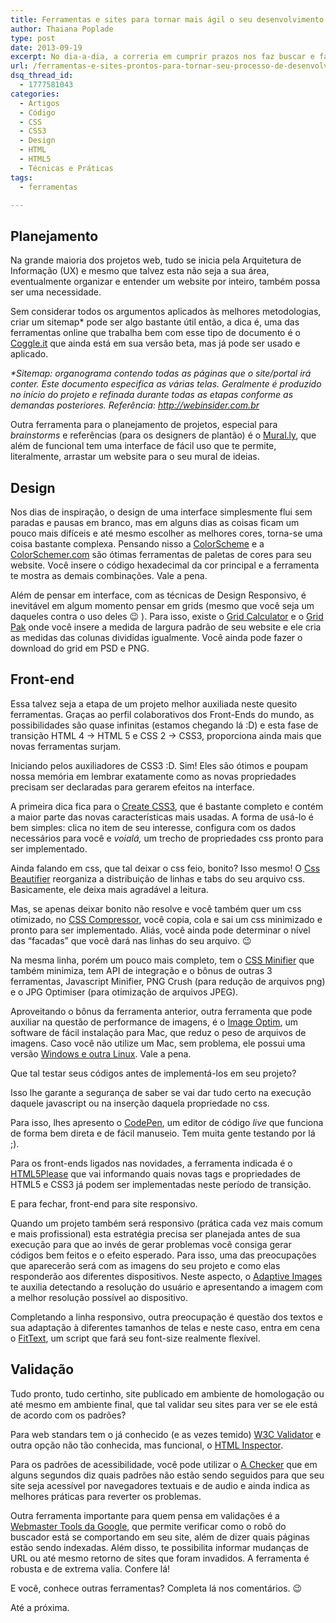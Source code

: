 ```yaml
---
title: Ferramentas e sites para tornar mais ágil o seu desenvolvimento
author: Thaiana Poplade
type: post
date: 2013-09-19
excerpt: No dia-a-dia, a correria em cumprir prazos nos faz buscar e fazer uso de ferramentas que possam auxiliar na velocidade de desenvolvimento. Seja no front ou no design, em tempos de mudanças e transições, nada mais justo que uma lista de algumas ferramentas especiais para que você mantenha seu processo profissional e ágil.
url: /ferramentas-e-sites-prontos-para-tornar-seu-processo-de-desenvolvimento-mais-agil/
dsq_thread_id:
  - 1777581043
categories:
  - Artigos
  - Código
  - CSS
  - CSS3
  - Design
  - HTML
  - HTML5
  - Técnicas e Práticas
tags:
  - ferramentas

---
```

## Planejamento

Na grande maioria dos projetos web, tudo se inicia pela Arquitetura de Informação (UX) e mesmo que talvez esta não seja a sua área, eventualmente organizar e entender um website por inteiro, também possa ser uma necessidade.

Sem considerar todos os argumentos aplicados às melhores metodologias, criar um sitemap* pode ser algo bastante útil então, a dica é, uma das ferramentas online que trabalha bem com esse tipo de documento é o <a title="Ferramenta para mapas mentais - Coggle.it" href="http://coggle.it/" target="_blank">Coggle.it</a> que ainda está em sua versão beta, mas já pode ser usado e aplicado.

_*Sitemap: organograma contendo todas as páginas que o site/portal irá conter. Este documento especifica as várias telas. Geralmente é produzido no início do projeto e refinada durante todas as etapas conforme as demandas posteriores. Referência: http://webinsider.com.br_

Outra ferramenta para o planejamento de projetos, especial para _brainstorms_ e referências (para os designers de plantão) é o <a title="Ferramenta online para Brainstorms" href="https://mural.ly/" target="_blank">Mural.ly</a>, que além de funcional tem uma interface de fácil uso que te permite, literalmente, arrastar um website para o seu mural de ideias.

## Design

Nos dias de inspiração, o design de uma interface simplesmente flui sem paradas e pausas em branco, mas em alguns dias as coisas ficam um pouco mais difíceis e até mesmo escolher as melhores cores, torna-se uma coisa bastante complexa. Pensando nisso a <a title="Ferramenta de paleta de cores online" href="http://colorschemedesigner.com" target="_blank">ColorScheme</a> e a <a title="Ferramenta de paleta de cores online" href="http://colorschemer.com" target="_blank">ColorSchemer.com</a> são ótimas ferramentas de paletas de cores para seu website. Você insere o código hexadecimal da cor principal e a ferramenta te mostra as demais combinações. Vale a pena.

Além de pensar em interface, com as técnicas de Design Responsivo, é inevitável em algum momento pensar em grids (mesmo que você seja um daqueles contra o uso deles 😉 ). Para isso, existe o <a title="Ferramenta de calculo de grid para web" href="http://gridcalculator.dk" target="_blank">Grid Calculator</a> e o <a title="Ferramenta de cálculo de medidas para grid para web" href="http://gridpak.com" target="_blank">Grid Pak</a> onde você insere a medida de largura padrão de seu website e ele cria as medidas das colunas divididas igualmente. Você ainda pode fazer o download do grid em PSD e PNG.

## Front-end

Essa talvez seja a etapa de um projeto melhor auxiliada neste quesito ferramentas. Graças ao perfil colaborativos dos Front-Ends do mundo, as possibilidades são quase infinitas (estamos chegando lá :D) e esta fase de transição HTML 4 -> HTML 5 e CSS 2 -> CSS3, proporciona ainda mais que novas ferramentas surjam.

Iniciando pelos auxiliadores de CSS3 :D. Sim! Eles são ótimos e poupam nossa memória em lembrar exatamente como as novas propriedades precisam ser declaradas para gerarem efeitos na interface.
  
A primeira dica fica para o <a title="Ferramenta de criação de códigos css3" href="http://createcss3.com/" target="_blank">Create CSS3</a>, que é bastante completo e contém a maior parte das novas características mais usadas. A forma de usá-lo é bem simples: clica no item de seu interesse, configura com os dados necessários para você e _voialá,_ um trecho de propriedades css pronto para ser implementado.

Ainda falando em css, que tal deixar o css feio, bonito? Isso mesmo! O <a title="Ferramenta de reorganização de Css" href="http://html.fwpolice.com/css/" target="_blank">Css Beautifier</a> reorganiza a distribuição de linhas e tabs do seu arquivo css. Basicamente, ele deixa mais agradável a leitura.

Mas, se apenas deixar bonito não resolve e você também quer um css otimizado, no <a title="Ferramenta de otimização de CSS" href="http://www.cssdrive.com/index.php/main/csscompressor" target="_blank">CSS Compressor</a>, você copia, cola e sai um css minimizado e pronto para ser implementado. Aliás, você ainda pode determinar o nível das “facadas” que você dará nas linhas do seu arquivo. 😉

Na mesma linha, porém um pouco mais completo, tem o <a title="Ferramenta de otimização CSS" href="http://cssminifier.com/" target="_blank">CSS Minifier</a> que também minimiza, tem API de integração e o bônus de outras 3 ferramentas, Javascript Minifier, PNG Crush (para redução de arquivos png) e o JPG Optimiser (para otimização de arquivos JPEG).

Aproveitando o bônus da ferramenta anterior, outra ferramenta que pode auxiliar na questão de performance de imagens, é o <a title="Ferramenta de redução de peso de arquivos de imagem" href="http://imageoptim.com/" target="_blank">Image Optim</a>, um software de fácil instalação para Mac, que reduz o peso de arquivos de imagens. Caso você não utilize um Mac, sem problema, ele possui uma versão <a title="Versão Linux e Windows" href="http://trimage.org/" target="_blank">Windows e outra Linux</a>. Vale a pena.

Que tal testar seus códigos antes de implementá-los em seu projeto?
  
Isso lhe garante a segurança de saber se vai dar tudo certo na execução daquele javascript ou na inserção daquela propriedade no css.
  
Para isso, lhes apresento o <a title="Teste seus códigos online, antes de implementá-los" href="http://codepen.io/pen" target="_blank">CodePen</a>, um editor de código _live_ que funciona de forma bem direta e de fácil manuseio. Tem muita gente testando por lá ;).

Para os front-ends ligados nas novidades, a ferramenta indicada é o <a title="Ferramenta de atualização de padrões HTML5" href="http://html5please.com/" target="_blank">HTML5Please</a> que vai informando quais novas tags e propriedades de HTML5 e CSS3 já podem ser implementadas neste período de transição.

E para fechar, front-end para site responsivo.
  
Quando um projeto também será responsivo (prática cada vez mais comum e mais profissional) esta estratégia precisa ser planejada antes de sua execução para que ao invés de gerar problemas você consiga gerar códigos bem feitos e o efeito esperado. Para isso, uma das preocupações que aparecerão será com as imagens do seu projeto e como elas responderão aos diferentes dispositivos. Neste aspecto, o <a title="Ferramenta para imagens responsivas" href="http://adaptive-images.com/" target="_blank">Adaptive Images</a> te auxilia detectando a resolução do usuário e apresentando a imagem com a melhor resolução possível ao dispositivo.

Completando a linha responsivo, outra preocupação é questão dos textos e sua adaptação à diferentes tamanhos de telas e neste caso, entra em cena o <a title="Ferramenta para Textos responsivos" href="http://fittextjs.com/" target="_blank">FitText</a>, um script que fará seu font-size realmente flexível.

## Validação

Tudo pronto, tudo certinho, site publicado em ambiente de homologação ou até mesmo em ambiente final, que tal validar seu sites para ver se ele está de acordo com os padrões?

Para web standars tem o já conhecido (e as vezes temido) <a title="Validados web standars" href="http://validator.w3.org/" target="_blank">W3C Validator</a> e outra opção não tão conhecida, mas funcional, o <a title="Validador de HTML" href="https://github.com/philipwalton/html-inspector" target="_blank">HTML Inspector</a>.

Para os padrões de acessibilidade, você pode utilizar o <a title="Validador de acessibilidade" href="http://achecker.ca/checker/index.php" target="_blank">A Checker</a> que em alguns segundos diz quais padrões não estão sendo seguidos para que seu site seja acessível por navegadores textuais e de audio e ainda indica as melhores práticas para reverter os problemas.

Outra ferramenta importante para quem pensa em validações é a <a title="Validador de indexação" href="https://www.google.com/webmasters/tools/" target="_blank">Webmaster Tools da Google</a>, que permite verificar como o robô do buscador está se comportando em seu site, além de dizer quais páginas estão sendo indexadas. Além disso, te possibilita informar mudanças de URL ou até mesmo retorno de sites que foram invadidos. A ferramenta é robusta e de extrema valia. Confere lá!

E você, conhece outras ferramentas? Completa lá nos comentários. 😉

Até a próxima.

&nbsp;